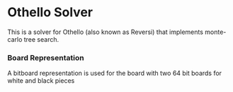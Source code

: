 # Othello Solver

This is a solver for Othello (also known as Reversi) that implements monte-carlo tree search.

### Board Representation

A bitboard representation is used for the board with two 64 bit boards for white and black pieces
